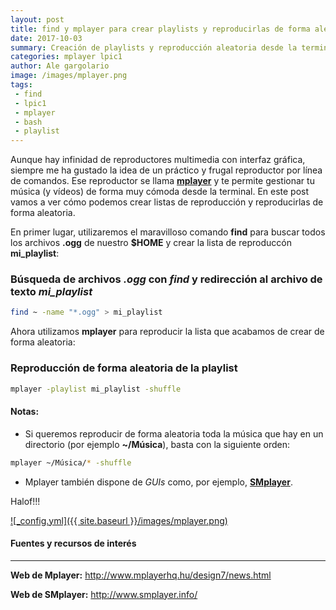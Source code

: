 ```yaml
---
layout: post
title: find y mplayer para crear playlists y reproducirlas de forma aleatoria 
date: 2017-10-03
summary: Creación de playlists y reproducción aleatoria desde la terminal
categories: mplayer lpic1
author: Ale gargolario
image: /images/mplayer.png
tags:
 - find
 - lpic1
 - mplayer
 - bash
 - playlist
---
```

Aunque hay infinidad de reproductores multimedia con interfaz gráfica, siempre me ha gustado la idea de un práctico y frugal reproductor por línea de comandos. Ese reproductor se llama [**mplayer**](http://www.mplayerhq.hu/design7/news.html) y te permite gestionar tu música (y vídeos) de forma muy cómoda desde la terminal. En este post vamos a ver cómo podemos crear listas de reproducción y reproducirlas de forma aleatoria.

En primer lugar, utilizaremos el maravilloso comando **find** para buscar todos los archivos **.ogg** de nuestro **$HOME** y crear la lista de reproduccón **mi_playlist**:

### Búsqueda de archivos *.ogg* con *find* y redirección al archivo de texto *mi_playlist*
``` bash
find ~ -name "*.ogg" > mi_playlist
```
Ahora utilizamos **mplayer** para reproducir la lista que acabamos de crear de forma aleatoria:

### Reproducción de forma aleatoria de la playlist
``` bash
mplayer -playlist mi_playlist -shuffle
```
#### Notas:
+ Si queremos reproducir de forma aleatoria toda la música que hay en un directorio (por ejemplo **~/Música**), basta con la siguiente orden:
```bash
mplayer ~/Música/* -shuffle
```
+ Mplayer también dispone de *GUIs* como, por ejemplo, [**SMplayer**](http://www.smplayer.info/).

Halof!!!

[![_config.yml]({{ site.baseurl }}/images/mplayer.png)](http://www.mplayerhq.hu/design7/news.html)

#### Fuentes y recursos de interés
*** 

**Web de Mplayer:** <http://www.mplayerhq.hu/design7/news.html>

**Web de SMplayer:** <http://www.smplayer.info/>
